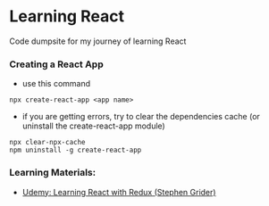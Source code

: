 # Learning React
Code dumpsite for my journey of learning React

### Creating a React App
- use this command
```
npx create-react-app <app name>
```
- if you are getting errors, try to clear the dependencies cache (or uninstall the create-react-app module)
```
npx clear-npx-cache
npm uninstall -g create-react-app
```

### Learning Materials:
- [Udemy: Learning React with Redux (Stephen Grider)](https://www.udemy.com/share/101WcY3@OGSJpEcHFS_tCt09qFK27O1wINrLabYACt5Ok9tYPRz5--EKh9vZKh07DZmygQzq/)

